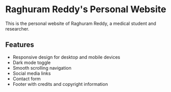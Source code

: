 # Raghuram Reddy's Personal Website

This is the personal website of Raghuram Reddy, a medical student and researcher.

## Features

- Responsive design for desktop and mobile devices
- Dark mode toggle
- Smooth scrolling navigation
- Social media links
- Contact form
- Footer with credits and copyright information
